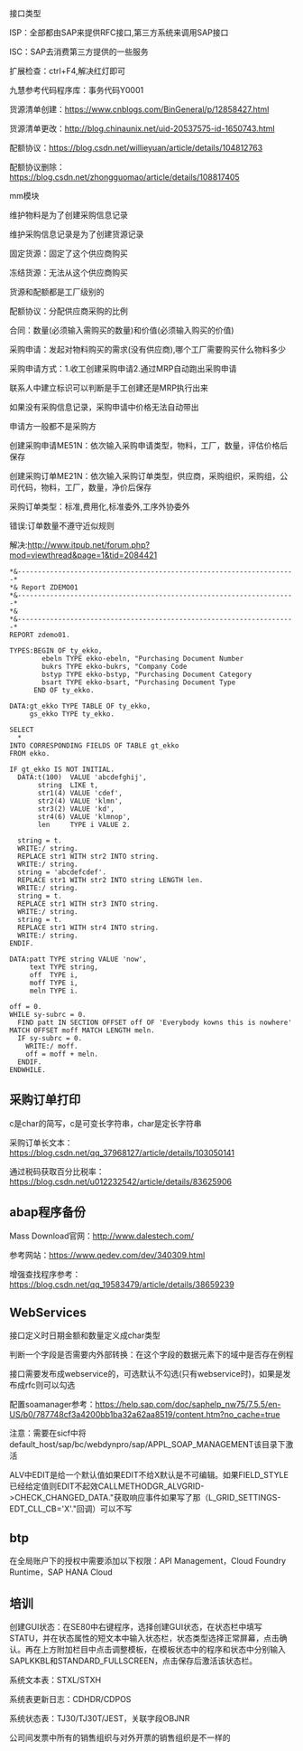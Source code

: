 接口类型

ISP：全部都由SAP来提供RFC接口,第三方系统来调用SAP接口

ISC：SAP去消费第三方提供的一些服务



扩展检查：ctrl+F4,解决红灯即可

九慧参考代码程序库：事务代码Y0001



货源清单创建：https://www.cnblogs.com/BinGeneral/p/12858427.html

货源清单更改：http://blog.chinaunix.net/uid-20537575-id-1650743.html

配额协议：https://blog.csdn.net/willieyuan/article/details/104812763

配额协议删除：https://blog.csdn.net/zhongguomao/article/details/108817405



mm模块

维护物料是为了创建采购信息记录

维护采购信息记录是为了创建货源记录

固定货源：固定了这个供应商购买

冻结货源：无法从这个供应商购买

货源和配额都是工厂级别的

配额协议：分配供应商采购的比例

合同：数量(必须输入需购买的数量)和价值(必须输入购买的价值)

采购申请：发起对物料购买的需求(没有供应商),哪个工厂需要购买什么物料多少

采购申请方式：1.收工创建采购申请2.通过MRP自动跑出采购申请

联系人中建立标识可以判断是手工创建还是MRP执行出来

如果没有采购信息记录，采购申请中价格无法自动带出

申请方一般都不是采购方

创建采购申请ME51N：依次输入采购申请类型，物料，工厂，数量，评估价格后保存

创建采购订单ME21N：依次输入采购订单类型，供应商，采购组织，采购组，公司代码，物料，工厂，数量，净价后保存

采购订单类型：标准,费用化,标准委外,工序外协委外

错误:订单数量不遵守近似规则

解决:http://www.itpub.net/forum.php?mod=viewthread&page=1&tid=2084421



```ABAP
*&---------------------------------------------------------------------*
*& Report ZDEMO01
*&---------------------------------------------------------------------*
*&
*&---------------------------------------------------------------------*
REPORT zdemo01.

TYPES:BEGIN OF ty_ekko,
        ebeln TYPE ekko-ebeln, "Purchasing Document Number
        bukrs TYPE ekko-bukrs, "Company Code
        bstyp TYPE ekko-bstyp, "Purchasing Document Category
        bsart TYPE ekko-bsart, "Purchasing Document Type
      END OF ty_ekko.

DATA:gt_ekko TYPE TABLE OF ty_ekko,
     gs_ekko TYPE ty_ekko.

SELECT
  *
INTO CORRESPONDING FIELDS OF TABLE gt_ekko
FROM ekko.

IF gt_ekko IS NOT INITIAL.
  DATA:t(100)  VALUE 'abcdefghij',
       string  LIKE t,
       str1(4) VALUE 'cdef',
       str2(4) VALUE 'klmn',
       str3(2) VALUE 'kd',
       str4(6) VALUE 'klmnop',
       len     TYPE i VALUE 2.

  string = t.
  WRITE:/ string.
  REPLACE str1 WITH str2 INTO string.
  WRITE:/ string.
  string = 'abcdefcdef'.
  REPLACE str1 WITH str2 INTO string LENGTH len.
  WRITE:/ string.
  string = t.
  REPLACE str1 WITH str3 INTO string.
  WRITE:/ string.
  string = t.
  REPLACE str1 WITH str4 INTO string.
  WRITE:/ string.
ENDIF.

DATA:patt TYPE string VALUE 'now',
     text TYPE string,
     off  TYPE i,
     moff TYPE i,
     meln TYPE i.

off = 0.
WHILE sy-subrc = 0.
  FIND patt IN SECTION OFFSET off OF 'Everybody kowns this is nowhere' MATCH OFFSET moff MATCH LENGTH meln.
  IF sy-subrc = 0.
    WRITE:/ moff.
    off = moff + meln.
  ENDIF.
ENDWHILE.
```





## 采购订单打印



c是char的简写，c是可变长字符串，char是定长字符串

采购订单长文本：https://blog.csdn.net/qq_37968127/article/details/103050141

通过税码获取百分比税率：https://blog.csdn.net/u012232542/article/details/83625906





## abap程序备份

Mass Download官网：http://www.dalestech.com/

参考网站：https://www.qedev.com/dev/340309.html



增强查找程序参考：https://blog.csdn.net/qq_19583479/article/details/38659239




## WebServices

接口定义时日期金额和数量定义成char类型

判断一个字段是否需要内外部转换：在这个字段的数据元素下的域中是否存在例程

接口需要发布成webservice的，可选默认不勾选(只有webservice时)，如果是发布成rfc则可以勾选

配置soamanager参考：https://help.sap.com/doc/saphelp_nw75/7.5.5/en-US/b0/787748cf3a4200bb1ba32a62aa8519/content.htm?no_cache=true

注意：需要在sicf中将default_host/sap/bc/webdynpro/sap/APPL_SOAP_MANAGEMENT该目录下激活

ALV中EDIT是给一个默认值如果EDIT不给X默认是不可编辑。如果FIELD_STYLE已经给定值则EDIT不起效CALLMETHODGR_ALVGRID->CHECK_CHANGED_DATA."获取响应事件如果写了那（L_GRID_SETTINGS-EDT_CLL_CB='X'."回调）可以不写


## btp

在全局账户下的授权中需要添加以下权限：API Management，Cloud Foundry Runtime，SAP HANA Cloud


## 培训

创建GUI状态：在SE80中右键程序，选择创建GUI状态，在状态栏中填写STATU，并在状态属性的短文本中输入状态栏，状态类型选择正常屏幕，点击确认。再在上方附加栏目中点击调整模板，在模板状态中的程序和状态中分别输入SAPLKKBL和STANDARD_FULLSCREEN，点击保存后激活该状态栏。

系统文本表：STXL/STXH

系统表更新日志：CDHDR/CDPOS

系统状态表：TJ30/TJ30T/JEST，关联字段OBJNR

公司间发票中所有的销售组织与对外开票的销售组织是不一样的
